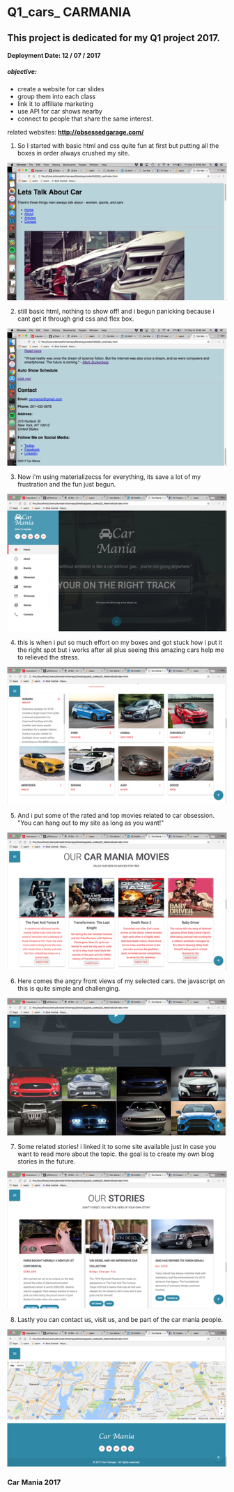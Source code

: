 # Q1_cars_ CARMANIA

##  This project  is  dedicated for my Q1 project 2017.
####  Deployment  Date: 12 / 07 / 2017

##### objective:
-  create a website for car slides
-  group them into each class
-  link it to affiliate marketing
 - use API for car shows nearby
- connect to people that share the same interest.

related websites:
**http://obsessedgarage.com/**

1.   So I started with basic html and css quite fun at first but putting all the boxes in order always crushed my site.

  ![](screenshots/1.png)

2. still basic html, nothing to show off! and i begun panicking because i cant get it through grid css and flex box.

  ![](screenshots/2.png)

3. Now i'm using materializecss for everything, its save a lot of my frustration and the fun just begun.

![](screenshots/3.png)

4.  this is when i put so much effort on my boxes and got stuck how i put it the right spot but i works after all plus seeing this amazing cars help me to relieved the stress.

![](screenshots/4.png)

5. And i put some of the rated and top movies related to car obsession.  "You can hang out to my site as long as you want!"

![](screenshots/5.png)

6. Here comes the angry front views of my selected cars.  the javascript on this is quite simple and challenging.

![](screenshots/6.png)

7. Some related stories! i linked it to some site available just in case you want to read more about the topic.  the goal is to create my own blog stories in the future.

![](screenshots/7.png)

8. Lastly you can contact us, visit us, and be part of the car mania people.

![](screenshots/8.png)

### Car Mania 2017
